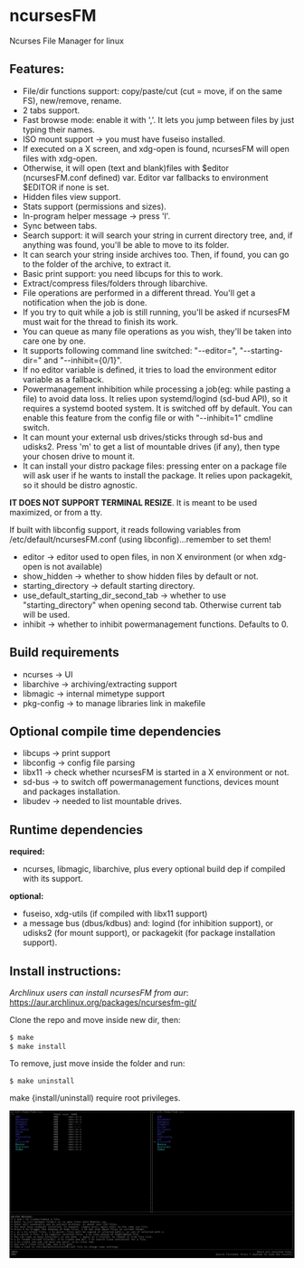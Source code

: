 # ncursesFM
Ncurses File Manager for linux

## Features:

* File/dir functions support: copy/paste/cut (cut = move, if on the same FS), new/remove, rename.
* 2 tabs support.
* Fast browse mode: enable it with ','. It lets you jump between files by just typing their names.
* ISO mount support -> you must have fuseiso installed.
* If executed on a X screen, and xdg-open is found, ncursesFM will open files with xdg-open.
* Otherwise, it will open (text and blank)files with $editor (ncursesFM.conf defined) var. Editor var fallbacks to environment $EDITOR if none is set.
* Hidden files view support.
* Stats support (permissions and sizes).
* In-program helper message -> press 'l'.
* Sync between tabs.
* Search support: it will search your string in current directory tree, and, if anything was found, you'll be able to move to its folder.
* It can search your string inside archives too. Then, if found, you can go to the folder of the archive, to extract it.
* Basic print support: you need libcups for this to work.
* Extract/compress files/folders through libarchive.
* File operations are performed in a different thread. You'll get a notification when the job is done.
* If you try to quit while a job is still running, you'll be asked if ncursesFM must wait for the thread to finish its work.
* You can queue as many file operations as you wish, they'll be taken into care one by one.
* It supports following command line switched: "--editor=", "--starting-dir=" and "--inhibit={0/1}".
* If no editor variable is defined, it tries to load the environment editor variable as a fallback.
* Powermanagement inhibition while processing a job(eg: while pasting a file) to avoid data loss. It relies upon systemd/logind (sd-bud API), so it requires a systemd booted system.
It is switched off by default. You can enable this feature from the config file or with "--inhibit=1" cmdline switch.
* It can mount your external usb drives/sticks through sd-bus and udisks2. Press 'm' to get a list of mountable drives (if any), then type your chosen drive to mount it.
* It can install your distro package files: pressing enter on a package file will ask user if he wants to install the package. It relies upon packagekit, so it should be distro agnostic.

**IT DOES NOT SUPPORT TERMINAL RESIZE**. It is meant to be used maximized, or from a tty.

If built with libconfig support, it reads following variables from /etc/default/ncursesFM.conf (using libconfig)...remember to set them!
* editor -> editor used to open files, in non X environment (or when xdg-open is not available)
* show_hidden -> whether to show hidden files by default or not.
* starting_directory -> default starting directory.
* use_default_starting_dir_second_tab -> whether to use "starting_directory" when opening second tab. Otherwise current tab will be used.
* inhibit -> whether to inhibit powermanagement functions. Defaults to 0.


## Build requirements

* ncurses    -> UI
* libarchive -> archiving/extracting support
* libmagic   -> internal mimetype support
* pkg-config -> to manage libraries link in makefile

## Optional compile time dependencies

* libcups   -> print support
* libconfig -> config file parsing
* libx11    -> check whether ncursesFM is started in a X environment or not.
* sd-bus    -> to switch off powermanagement functions, devices mount and packages installation.
* libudev  -> needed to list mountable drives.

## Runtime dependencies

**required:**
* ncurses, libmagic, libarchive, plus every optional build dep if compiled with its support.

**optional:**
* fuseiso, xdg-utils (if compiled with libx11 support)
* a message bus (dbus/kdbus) and: logind (for inhibition support), or udisks2 (for mount support), or packagekit (for package installation support).

## Install instructions:

*Archlinux users can install ncursesFM from aur*: https://aur.archlinux.org/packages/ncursesfm-git/

Clone the repo and move inside new dir, then:

    $ make
    $ make install

To remove, just move inside the folder and run:

    $ make uninstall

make {install/uninstall) require root privileges.

![Alt text](ncursesfm.png?raw=true)
